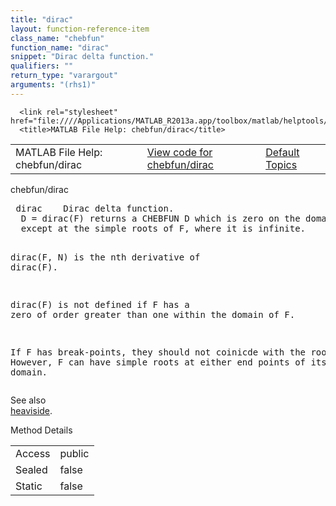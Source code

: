 ```yaml
---
title: "dirac"
layout: function-reference-item
class_name: "chebfun"
function_name: "dirac"
snippet: "Dirac delta function."
qualifiers: ""
return_type: "varargout"
arguments: "(rhs1)"
---
```


<html>
   <head>
      <meta http-equiv="Content-Type" content="text/html; charset=utf-8">
   
      <link rel="stylesheet" href="file:////Applications/MATLAB_R2013a.app/toolbox/matlab/helptools/private/helpwin.css">
      <title>MATLAB File Help: chebfun/dirac</title>
   </head>
   <body>
      <!--Single-page help-->
      <table border="0" cellspacing="0" width="100%">
         <tr class="subheader">
            <td class="headertitle">MATLAB File Help: chebfun/dirac</td>
            <td class="subheader-left"><a href="matlab:edit chebfun/dirac">View code for chebfun/dirac</a></td>
            <td class="subheader-right"><a href="matlab:helpwin">Default Topics</a></td>
         </tr>
      </table>
      <div class="title">chebfun/dirac</div>
      <div class="helptext"><pre><!--helptext --> <span class="helptopic">dirac</span>    Dirac delta function.
  D = <span class="helptopic">dirac</span>(F) returns a CHEBFUN D which is zero on the domain of the CHEBFUN F
  except at the simple roots of F, where it is infinite.
 
  <span class="helptopic">dirac</span>(F, N) is the nth derivative of <span class="helptopic">dirac</span>(F).
 
  <span class="helptopic">dirac</span>(F) is not defined if F has a zero of order greater than one within the
  domain of F.
 
  If F has break-points, they should not coinicde with the roots of F. However,
  F can have simple roots at either end points of its domain.</pre></div><!--after help --><!--seeAlso--><div class="footerlinktitle">See also</div><div class="footerlink"> <a href="matlab:helpwin chebfun/heaviside">heaviside</a>.
</div>
      <!--Method-->
      <div class="sectiontitle">Method Details</div>
      <table class="class-details">
         <tr>
            <td class="class-detail-label">Access</td>
            <td>public</td>
         </tr>
         <tr>
            <td class="class-detail-label">Sealed</td>
            <td>false</td>
         </tr>
         <tr>
            <td class="class-detail-label">Static</td>
            <td>false</td>
         </tr>
      </table>
   </body>
</html>
